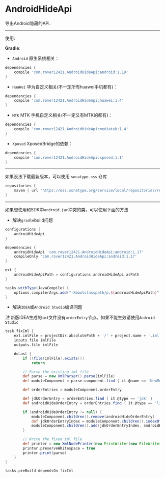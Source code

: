 # AndroidHideApi

导出Android隐藏的API.

---
使用:

**Gradle**:

- `Android` 原生系统相关：
``` groovy
dependencies {
    compile 'com.rover12421.AndroidHideApi:android:1.19'
}
```

- `HuaWei` 华为自定义相关(不一定所有huawei手机都有)：
``` groovy
dependencies {
    compile 'com.rover12421.AndroidHideApi:huawei:1.4'
}
```

- `MTK` MTK 手机自定义相关(不一定又有MTK的都有)：
``` groovy
dependencies {
    compile 'com.rover12421.AndroidHideApi:mediatek:1.4'
}
```

- `Xposed` XposedBridge的依赖：
``` groovy
dependencies {
    compile 'com.rover12421.AndroidHideApi:xposed:1.1'
}
```

---

如果没法下载最新版本，可以使用 `sonatype oss` 仓库

``` groovy
repositories {
    maven { url 'https://oss.sonatype.org/service/local/repositories/releases/content/' }
}
```

---

如果想使用和SDK中`android.jar`冲突的类，可以使用下面的方法

- 解决`gradle`build问题
``` groovy
configurations {
    androidHideApi
}

dependencies {
    androidHideApi 'com.rover12421.AndroidHideApi:android:1.17'
    compileOnly 'com.rover12421.AndroidHideApi:android:1.17'
}

ext {
    androidHideApiPath = configurations.androidHideApi.asPath
}

tasks.withType(JavaCompile) {
    options.compilerArgs.add("-Xbootclasspath/p:${androidHideApiPath}")
}
```

- 解决`IDEA`或`Android Studio`编译问题

*注* 新版IDEA生成的`iml`文件没有`orderEntry`节点。如果不能生效请使用`Android Studio`

``` groovy
task fixIml {
    ext.imlFile = projectDir.absolutePath + '/' + project.name + '.iml'
    inputs.file imlFile
    outputs.file imlFile

    doLast {
        if (!file(imlFile).exists())
            return

        // Parse the existing iml file
        def parse = new XmlParser().parse(imlFile)
        def moduleComponent = parse.component.find { it.@name == 'NewModuleRootManager' }

        def orderEntries = moduleComponent.orderEntry

        def jdkOrderEntry = orderEntries.find { it.@type == 'jdk' }
        def androidHideOrderEntry = orderEntries.find { it.@type == 'library' && it.@name.startsWith('Gradle: com.rover12421.AndroidHideApi:android') }

        if (androidHideOrderEntry != null) {
            moduleComponent.children().remove(androidHideOrderEntry)
            def jdkOrderEntryIndex = moduleComponent.children().indexOf(jdkOrderEntry)
            moduleComponent.children().add(jdkOrderEntryIndex, androidHideOrderEntry)
        }

        // Write the fixed iml file
        def printer = new XmlNodePrinter(new PrintWriter(new FileWriter(imlFile)))
        printer.preserveWhitespace = true
        printer.print(parse)
    }
}

tasks.preBuild.dependsOn fixIml
```